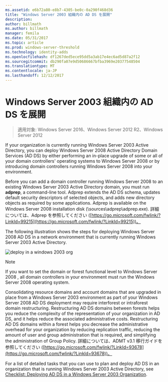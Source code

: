 ```yaml
---
ms.assetid: e6b72a80-e8b7-4305-be0c-0a290f468d36
title: "Windows Server 2003 組織内の AD DS を展開"
description: 
author: billmath
ms.author: billmath
manager: femila
ms.date: 05/31/2017
ms.topic: article
ms.prod: windows-server-threshold
ms.technology: identity-adds
ms.openlocfilehash: df1267ded5ece95dd5a3ab17e4ec6ad5d87a2f12
ms.sourcegitcommit: db290fa07e9d50686667bfba3969e20377548504
ms.translationtype: MT
ms.contentlocale: ja-JP
ms.lasthandoff: 12/12/2017
---
```

# <a name="deploying-ad-ds-in-a-windows-server-2003-organization"></a>Windows Server 2003 組織内の AD DS を展開

>適用対象: Windows Server 2016、Windows Server 2012 R2、Windows Server 2012

If your organization is currently running Windows Server 2003 Active Directory, you can deploy  Windows Server 2008  Active Directory Domain Services (AD DS) by either performing an in-place upgrade of some or all of your domain controllers' operating systems to  Windows Server 2008  or by introducing domain controllers running  Windows Server 2008  into your environment.  
  
Before you can add a domain controller running  Windows Server 2008  to an existing Windows Server 2003 Active Directory domain, you must run **adprep**, a command-line tool. Adprep extends the AD DS schema, updates default security descriptors of selected objects, and adds new directory objects as required by some applications. Adprep is available on the  Windows Server 2008  installation disk (\sources\adprep\adprep.exe). 詳細については、Adprep を参照してください ([https://go.microsoft.com/fwlink/?LinkId=99215](https://go.microsoft.com/fwlink/?LinkId=99215))。  
  
The following illustration shows the steps for deploying  Windows Server 2008  AD DS in a network environment that is currently running Windows Server 2003 Active Directory.  
  
![deploy in a windows 2003 org](media/Deploying-AD-DS-in-a-Windows-Server-2003-Organization/900c4eee-1119-4a9a-9310-755597428b71.gif)  
  
> [!NOTE]  
> If you want to set the domain or forest functional level to  Windows Server 2008 , all domain controllers in your environment must run the  Windows Server 2008  operating system.  
  
Consolidating resource domains and account domains that are upgraded in place from a Windows Server 2003 environment as part of your  Windows Server 2008  AD DS deployment may require interforest or intraforest domain restructuring. Restructuring AD DS domains between forests helps you reduce the complexity of the representation of your organization in AD DS, and it helps reduce the associated administrative costs. Restructuring AD DS domains within a forest helps you decrease the administrative overhead for your organization by reducing replication traffic, reducing the amount of user and group administration that is required, and simplifying the administration of Group Policy. 詳細については、ADMT v3.1 移行ガイドを参照してください ([https://go.microsoft.com/fwlink/?LinkId=93678](https://go.microsoft.com/fwlink/?LinkId=93678))。  
  
For a list of detailed tasks that you can use to plan and deploy AD DS in an organization that is running Windows Server 2003 Active Directory, see [Checklist: Deploying AD DS in a Windows Server 2003 Organization](https://technet.microsoft.com/library/cc771407.aspx).  
  


